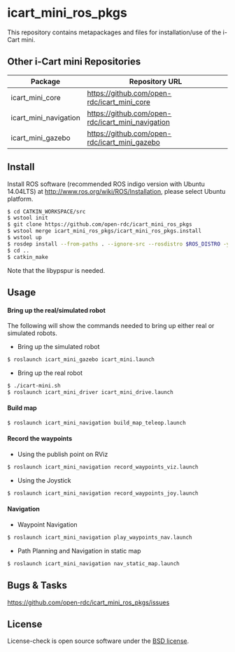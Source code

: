 icart_mini_ros_pkgs
=================
This repository contains metapackages and files for installation/use of the i-Cart mini.

## Other i-Cart mini Repositories

Package | Repository URL
------- | --------------
icart_mini_core | https://github.com/open-rdc/icart_mini_core
icart_mini_navigation | https://github.com/open-rdc/icart_mini_navigation
icart_mini_gazebo | https://github.com/open-rdc/icart_mini_gazebo

## Install

Install ROS software (recommended ROS indigo version with Ubuntu 14.04LTS) at http://www.ros.org/wiki/ROS/Installation, please select Ubuntu platform. 

```sh
$ cd CATKIN_WORKSPACE/src
$ wstool init
$ git clone https://github.com/open-rdc/icart_mini_ros_pkgs
$ wstool merge icart_mini_ros_pkgs/icart_mini_ros_pkgs.install
$ wstool up
$ rosdep install --from-paths . --ignore-src --rosdistro $ROS_DISTRO -y
$ cd ..
$ catkin_make
```

Note that the libypspur is needed. 

## Usage

#### Bring up the real/simulated robot

The following will show the commands needed to bring up either real or simulated robots.

 * Bring up the simulated robot

```sh
$ roslaunch icart_mini_gazebo icart_mini.launch
```

 * Bring up the real robot

```sh
$ ./icart-mini.sh
$ roslaunch icart_mini_driver icart_mini_drive.launch
```

#### Build map

```sh
$ roslaunch icart_mini_navigation build_map_teleop.launch
```

#### Record the waypoints

 * Using the publish point on RViz

```sh
$ roslaunch icart_mini_navigation record_waypoints_viz.launch
```

 * Using the Joystick

```sh
$ roslaunch icart_mini_navigation record_waypoints_joy.launch
```

#### Navigation

 * Waypoint Navigation

```sh
$ roslaunch icart_mini_navigation play_waypoints_nav.launch
```

 * Path Planning and Navigation in static map

```sh
$ roslaunch icart_mini_navigation nav_static_map.launch
```

## Bugs & Tasks

https://github.com/open-rdc/icart_mini_ros_pkgs/issues

## License

License-check is open source software under the [BSD license](https://github.com/open-rdc/icart_mini_ros_pkgs/blob/master/LICENSE).
